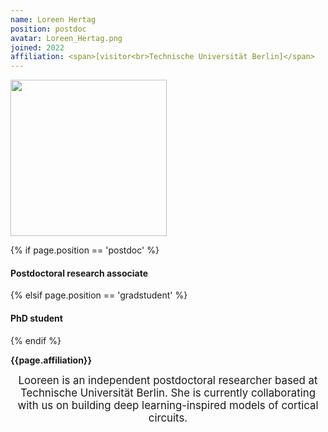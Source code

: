 ```yaml
---
name: Loreen Hertag
position: postdoc
avatar: Loreen_Hertag.png
joined: 2022
affiliation: <span>[visitor<br>Technische Universität Berlin]</span>
---
```


<img width="250" src="{{site.baseurl}}/images/people/{{page.avatar}}" data-action="zoom">

 {% if page.position == 'postdoc' %}
<h4>Postdoctoral research associate</h4>
 {% elsif page.position == 'gradstudent' %}
<h4>PhD student</h4>
 {% endif %}

<b>{{page.affiliation}}</b>

<header class="masthead text-justify" style="font-size:120%">
Looreen is an independent postdoctoral researcher based at Technische Universität Berlin. She is currently collaborating with us on building deep learning-inspired models of cortical circuits.

</header>
<br><br>
